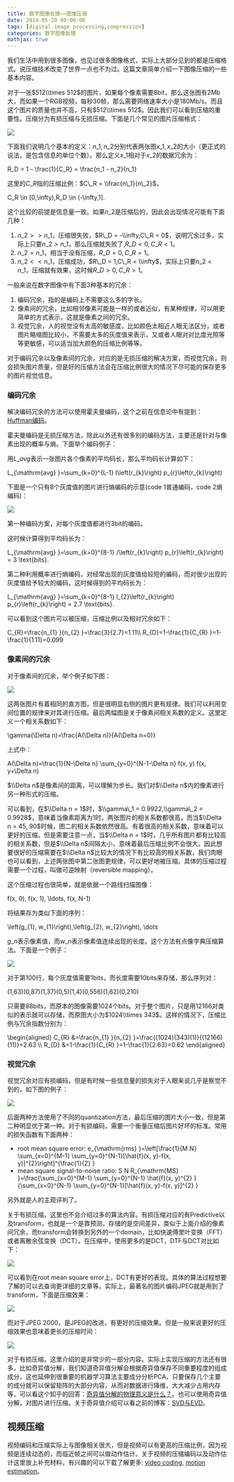```yaml
---
title: 数字图像处理——图像压缩
date: 2019-05-20 00:00:00
tags: [digital image processing,compression]
categories: 数字图像处理
mathjax: true
---     
```



我们生活中用到很多图像，也见过很多图像格式，实际上大部分见到的都是压缩格式。说压缩技术改变了世界一点也不为过。这篇文章简单介绍一下图像压缩的一些基本内容。

<!--more-->


对于一张$512\\times 512$的图片，如果每个像素需要8bit，那么这张图有2Mb大，而如果一个RGB视频，每秒30帧，那么需要网络速率大小是180Mb/s。而且这个图片的质量也并不高，只有$512\\times 512$。因此我们可以看到压缩的重要性。压缩分为有损压缩与无损压缩。下面是几个常见的图片压缩格式：

![](https://evolution-video.oss-cn-beijing.aliyuncs.com/wlsdzyzl_hexo/compression0.png)

下面我们说明几个基本的定义：$n\_1,n\_2$分别代表两张图$x\_1,x\_2$的大小（更正式的说法，是包含信息的单位个数）。那么定义$x\_1$相对于$x\_2$的数据冗余为：

R\_D = 1 - \\frac{1}{C\_R} = \\frac{n\_1 - n\_2}{n\_1}

这里的$C\_R$指的压缩比例：$C\_R = \\frac{n\_1}{n\_2}$，

C\_R \\in \[0,\\infty),R\_D \\in (-\\infty,1\].

这个比较的前提是信息量一致。如果$n\_2$是压缩后的，因此会出现情况可能有下面几种：

1.  $n\_2 >> n\_1$，压缩很失败，$R\_D = -\\infty,C\_R = 0$，说明冗余过多，实际上只要$n\_2 > n\_1$，那么压缩就失败了,$R\_D<0,C\_R < 1$。
2.  $n\_2 = n\_1$，相当于没有压缩，$R\_D = 0, C\_R = 1$。
3.  $n\_2 << n\_1$，压缩成功，$R\_D = 1,C\_R = \\infty$，实际上只要$n\_2< n\_1$，压缩就有效果，这时候$R\_D > 0,C\_R > 1$。

一般来说在数字图像中有下面3种基本的冗余：

1.  编码冗余，指的是编码上不需要这么多的字长。
2.  像素间的冗余，比如相邻像素可能是一样的或者近似，有某种规律，可以用更简单的方式表示，这就是像素之间的冗余。
3.  视觉冗余，人的视觉没有太高的敏感度，比如颜色太相近人眼无法区分，或者图片略缩图比较小，不需要太多的灰度值来表示，又或者人眼对对比度光照等等更敏感，可以适当加大颜色的压缩比例等等。

对于编码冗余以及像素间的冗余，对应的是无损压缩的解决方案，而视觉冗余，则会损失图片质量，但是好的压缩方法会在压缩比例很大的情况下尽可能的保存更多的图片视觉信息。

### [](about:blank#%E7%BC%96%E7%A0%81%E5%86%97%E4%BD%99 "编码冗余")编码冗余

解决编码冗余的方法可以使用霍夫曼编码，这个之前在信息论中有提到：[Huffman编码](https://wlsdzyzl.top/2018/11/17/%E4%BF%A1%E6%81%AF%E8%AE%BA%E2%80%94%E2%80%94Huffman%E7%BC%96%E7%A0%81%E5%AE%9E%E7%8E%B0%E5%8F%8A%E5%85%B6%E6%9C%80%E4%BC%98%E6%80%A7/)。

霍夫曼编码是无损压缩方法，除此以外还有很多别的编码方法，主要还是针对与像素出现的概率与熵。下面举个编码例子：

用$L\_{avg}$表示一张图片各个像素的平均码长，那么平均码长计算如下：

L\_{\\mathrm{avg} }=\\sum\_{k=0}^{L-1} I\\left(r\_{k}\\right) p\_{r}\\left(r\_{k}\\right)

下面是一个只有8个灰度值的图片进行熵编码的示意(code 1普通编码，code 2熵编码)：

![](https://evolution-video.oss-cn-beijing.aliyuncs.com/wlsdzyzl_hexo/compression1.png)

第一种编码方案，对每个灰度值都进行3bit的编码。

这时候计算得到平均码长为：

L\_{\\mathrm{avg} }=\\sum\_{k=0}^{8-1} /\\left(r\_{k}\\right) p\_{r}\\left(r\_{k}\\right) = 3 \\text{bits}.

第二种利用概率进行熵编码，对经常出现的灰度值给较短的编码，而对很少出现的灰度值给予较大的编码，这时候得到的平均码长为：

L\_{\\mathrm{avg} }=\\sum\_{k=0}^{8-1} l\_{2}\\left(r\_{k}\\right) p\_{r}\\left(r\_{k}\\right) = 2.7 \\text{bits}.

可以看到这个图片可以被压缩，压缩比例以及相对冗余如下：

C\_{R}=\\frac{n\_{1} }{n\_{2} }=\\frac{3}{2.7}=1.11\\\\ R\_{D}=1-\\frac{1}{C\_{R} }=1-\\frac{1}{1.11}=0.099

### [](about:blank#%E5%83%8F%E7%B4%A0%E9%97%B4%E7%9A%84%E5%86%97%E4%BD%99 "像素间的冗余")像素间的冗余

对于像素间的冗余，举个例子如下图：

![](https://evolution-video.oss-cn-beijing.aliyuncs.com/wlsdzyzl_hexo/compression2.png)

这两张图片有着相同的直方图，但是很明显右侧的图片更有规律。我们可以利用空间位置的规律来对其进行压缩。最后两幅图是关于像素间相关系数的定义。这里定义一个相关系数如下：

\\gamma(\\Delta n)=\\frac{A(\\Delta n)}{A(\\Delta n=0)}

上式中：

A(\\Delta n)=\\frac{1}{N-\\Delta n} \\sum\_{y=0}^{N-1-\\Delta n} f(x, y) f(x, y+\\Delta n)

$\\Delta n$是像素间的距离，可以理解为步长。我们对$\\Delta n$内的像素进行另一种形式的压缩。

可以看到，在$\\Delta n = 1$时，$\\gamma\_1 = 0.9922,\\gamma\_2 = 0.9928$，意味着当像素距离为$1$时，两张图片的相关系数都很高，而当$\\Delta n = 45, 90$时候，图二的相关系数依然很高。有着很高的相关系数，意味着可以更好的压缩。但是需要注意一点，当$\\Delta n = 1$时，几乎所有图片都有比较高的相关系数，但是$\\Delta n$间隔太小，意味着最后压缩比例不会很大。因此想要很好的压缩需要在$\\Delta n$比较大的情况下有比较高的相关系数，我们肉眼也可以看到，上述两张图中第二张图更规律，可以更好地被压缩。具体的压缩过程需要一个过程，叫做可逆映射（reversible mapping）。

这个压缩过程也很简单，就是依据一个路线扫描图像：

f(x, 0), f(x, 1), \\ldots, f(x, N-1)

将结果存为类似下面的序列：

\\left(g\_{1}, w\_{1}\\right),\\left(g\_{2}, w\_{2}\\right), \\dots

$g\_{n}$表示像素值，而$w\_{n}$表示像素值连续出现的长度。这个方法有点像字典压缩算法。下面是一个例子：

![](https://evolution-video.oss-cn-beijing.aliyuncs.com/wlsdzyzl_hexo/compression3.png)

对于第100行，每个灰度值需要1bits，而长度需要10bits来存储，那么序列对：

(1,63)(0,87)(1,37)(0,5)(1,4)(0,556)(1,62)(0,210)

只需要88bits，而原本的图像需要1024个bits。对于整个图片，只是用12166对类似的表示就可以存储，而原图大小为$1024\\times 343$。这样的情况下，压缩比例与冗余指数分别为：

\\begin{aligned} C\_{R} &=\\frac{n\_{1} }{n\_{2} }=\\frac{(1024)(343)(1)}{(12166)(11)}=2.63 \\\\ R\_{D} &=1-\\frac{1}{C\_{R} }=1-\\frac{1}{2.63}=0.62 \\end{aligned}

### [](about:blank#%E8%A7%86%E8%A7%89%E5%86%97%E4%BD%99 "视觉冗余")视觉冗余

视觉冗余对应有损编码，但是有时候一些信息量的损失对于人眼来说几乎是察觉不到的，如下图的例子：

![](https://evolution-video.oss-cn-beijing.aliyuncs.com/wlsdzyzl_hexo/compression4.png)

后面两种方法使用了不同的quantization方法，最后压缩的图片大小一致，但是第二种明显优于第一种。对于有损编码，需要一个衡量压缩后图片好坏的标准。常用的损失函数有下面两种：

*   root mean square error: e\_{\\mathrm{rms} }=\\left\[\\frac{1}{M N} \\sum\_{x=0}^{M-1} \\sum\_{y=0}^{N-1}\[\\hat{f}(x, y)-f(x, y)\]^{2}\\right\]^{\\frac{1}{2} }
*   mean square signal-to-noise ratio: S N R\_{\\mathrm{MS} }=\\frac{\\sum\_{x=0}^{M-1} \\sum\_{y=0}^{N-1} \\hat{f}(x, y)^{2} }{\\sum\_{x=0}^{N-1} \\sum\_{y=0}^{N-1}\[\\hat{f}(x, y)-f(x, y)\]^{2} }

另外就是人的主观评判了。

关于有损压缩，这里也不会介绍过多的算法内容。有损压缩对应的有Predictive以及transform，也就是一个是靠预测，存储的是空间差异，类似于上面介绍的像素间冗余，而transform会转换到另外的一个domain，比如快速傅里叶变换（FFT）或者离散余弦变换（DCT）。在压缩中，使用更多的是DCT，DTF与DCT对比如下：

![](https://evolution-video.oss-cn-beijing.aliyuncs.com/wlsdzyzl_hexo/compression5.png)

可以看到在root mean square error上，DCT有更好的表现。具体的算法过程想要了解的可以去查询更详细的文章等。实际上，最著名的图片编码JPEG就是用到了transform，下面是压缩效果：

![](https://evolution-video.oss-cn-beijing.aliyuncs.com/wlsdzyzl_hexo/compression6.png)

而对于JPEG 2000，是JPEG的改进，有更好的压缩效果。但是一般来说更好的压缩效果也意味着更长的压缩时间：

![](https://evolution-video.oss-cn-beijing.aliyuncs.com/wlsdzyzl_hexo/compression7.png)

对于有损压缩，这里介绍的是非常少的一部分内容。实际上实现压缩的方法还有很多，比如奇异值分解，我们知道奇异值分解会根据奇异值保存不同重要程度的组成成分，这也延伸到很重要的机器学习算法主要成分分析PCA，只要保存几个主要的成分就可以保留矩阵的大部分内容，从而对数据进行降维，大大减少占用内存等，可以看这个知乎的回答：[奇异值分解的物理意义是什么？](https://www.zhihu.com/question/22237507)。也可以使用奇异值分解，对图片进行压缩。关于奇异值介绍可以看之前的博客：[SVD与EVD](https://wlsdzyzl.top/2018/11/28/%E6%95%B0%E5%AD%A6%E2%80%94%E2%80%94EVD%E4%B8%8ESVD/)。

[](about:blank#%E8%A7%86%E9%A2%91%E5%8E%8B%E7%BC%A9 "视频压缩")视频压缩
---------------------------------------------------------------

视频编码和压缩实际上与图像相关很大，但是视频可以有更高的压缩比例，因为视频是连续动态的，而临近帧之间可以做动作估计。关于视频的压缩编码以及动作估计这里放上补充材料，有兴趣的可以下载了解更多: [video coding](https://evolution-video.oss-cn-beijing.aliyuncs.com/wlsdzyzl_pdf/video_coding.pdf), [motion estimation](https://evolution-video.oss-cn-beijing.aliyuncs.com/wlsdzyzl_pdf/motion_estimation.pdf)。


